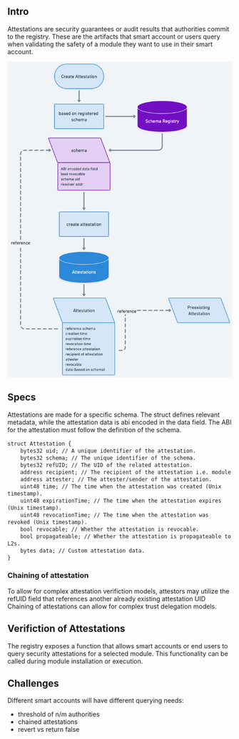 ## Intro

Attestations are security guarantees or audit results that authorities commit to the registry.
These are the artifacts that smart account or users query when validating the safety of a module they want to use in their smart account.

![Attestation Flow](../public/docs/attestation.png)

## Specs

Attestations are made for a specific schema. The struct defines relevant metadata, while the attestation data is abi encoded in the data field. The ABI for the attestation must follow the definition of the schema.
```solidity
struct Attestation {
    bytes32 uid; // A unique identifier of the attestation.
    bytes32 schema; // The unique identifier of the schema.
    bytes32 refUID; // The UID of the related attestation.
    address recipient; // The recipient of the attestation i.e. module
    address attester; // The attester/sender of the attestation.
    uint48 time; // The time when the attestation was created (Unix timestamp).
    uint48 expirationTime; // The time when the attestation expires (Unix timestamp).
    uint48 revocationTime; // The time when the attestation was revoked (Unix timestamp).
    bool revocable; // Whether the attestation is revocable.
    bool propagateable; // Whether the attestation is propagateable to L2s.
    bytes data; // Custom attestation data.
}
```

### Chaining of attestation

To allow for complex attestation verifiction models, attestors may utilize the refUID field that references another already existing attestation UID 
Chaining of attestations can allow for complex trust delegation models.

## Verifiction of Attestations
The registry exposes a function that allows smart accounts or end users to query security attestations for a selected module.
This functionality can be called during module installation or execution.

## Challenges

Different smart accounts will have different querying needs:
- threshold of n/m authorities
- chained attestations
- revert vs return false





